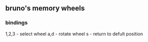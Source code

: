 ## bruno's memory wheels

### bindings
1,2,3 - select wheel
a,d - rotate wheel
s - return to defult position
